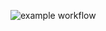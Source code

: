 ![example workflow](https://github.com/sir-edgar/hexlet-pytest/actions/workflows/main.yml/badge.svg)
